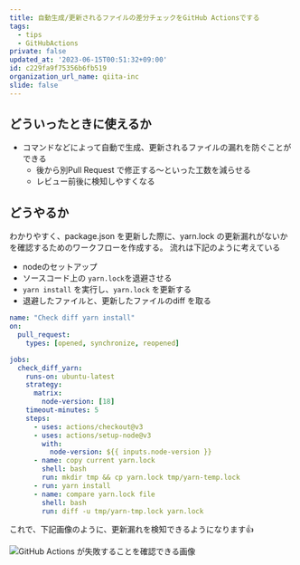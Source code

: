 ```yaml
---
title: 自動生成/更新されるファイルの差分チェックをGitHub Actionsでする
tags:
  - tips
  - GitHubActions
private: false
updated_at: '2023-06-15T00:51:32+09:00'
id: c229fa9f75356b6fb519
organization_url_name: qiita-inc
slide: false
---
```

## どういったときに使えるか

- コマンドなどによって自動で生成、更新されるファイルの漏れを防ぐことができる
  - 後から別Pull Request で修正する〜といった工数を減らせる
  - レビュー前後に検知しやすくなる

## どうやるか

わかりやすく、package.json を更新した際に、yarn.lock の更新漏れがないかを確認するためのワークフローを作成する。
流れは下記のように考えている

- nodeのセットアップ
- ソースコード上の `yarn.lock`を退避させる
- `yarn install` を実行し、`yarn.lock` を更新する
- 退避したファイルと、更新したファイルのdiff を取る

```yml:.github/workflows/check_diff_yarn.yml
name: "Check diff yarn install"
on:
  pull_request:
    types: [opened, synchronize, reopened]

jobs:
  check_diff_yarn:
    runs-on: ubuntu-latest
    strategy:
      matrix:
        node-version: [18]
    timeout-minutes: 5
    steps:
      - uses: actions/checkout@v3
      - uses: actions/setup-node@v3
        with:
          node-version: ${{ inputs.node-version }}
      - name: copy current yarn.lock
        shell: bash
        run: mkdir tmp && cp yarn.lock tmp/yarn-temp.lock
      - run: yarn install
      - name: compare yarn.lock file
        shell: bash
        run: diff -u tmp/yarn-tmp.lock yarn.lock
```

これで、下記画像のように、更新漏れを検知できるようになります:+1:

![GitHub Actions が失敗することを確認できる画像](https://qiita-image-store.s3.ap-northeast-1.amazonaws.com/0/166596/329abf69-c47b-61f2-bbd0-4c4c405bd423.png)
